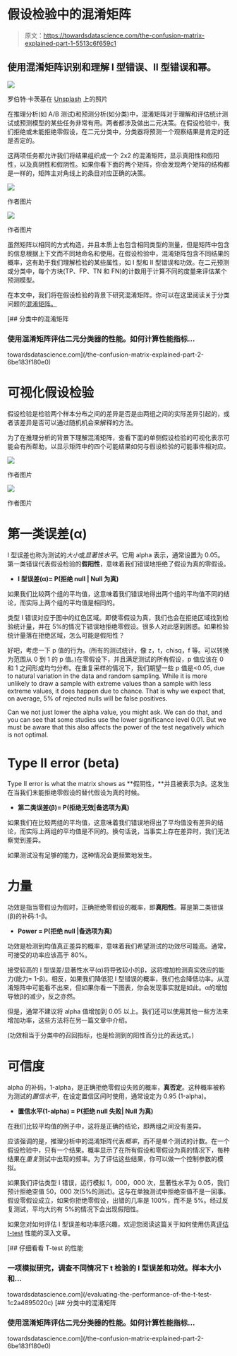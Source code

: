 # 假设检验中的混淆矩阵

> 原文：<https://towardsdatascience.com/the-confusion-matrix-explained-part-1-5513c6f659c1>

## 使用混淆矩阵识别和理解 I 型错误、II 型错误和幂。

![](img/6fa3c97deb10716903bd3f1ad45c19a8.png)

罗伯特·卡茨基在 [Unsplash](https://unsplash.com?utm_source=medium&utm_medium=referral) 上的照片

在推理分析(如 A/B 测试)和预测分析(如分类)中，混淆矩阵对于理解和评估统计测试或预测模型的某些任务非常有用。两者都涉及做出二元决策。在假设检验中，我们拒绝或未能拒绝零假设，在二元分类中，分类器将预测一个观察结果是肯定的还是否定的。

这两项任务都允许我们将结果组织成一个 2x2 的混淆矩阵，显示真阳性和假阳性，以及真阴性和假阴性。如果你看下面的两个矩阵，你会发现两个矩阵的结构都是一样的，矩阵主对角线上的条目对应正确的决策。

![](img/b4efdc300ff2dbb48a325ed349631667.png)

作者图片

![](img/f2dc96c974e9e2ef9eabe70db186cfa4.png)

作者图片

虽然矩阵以相同的方式构造，并且本质上也包含相同类型的测量，但是矩阵中包含的信息根据上下文而不同地命名和使用。在假设检验中，混淆矩阵包含不同结果的概率，这有助于我们理解检验的某些属性，如 I 型和 II 型错误和功效。在二元预测或分类中，每个方块(TP、FP、TN 和 FN)的计数用于计算不同的度量来评估某个预测模型。

在本文中，我们将在假设检验的背景下研究混淆矩阵。你可以在这里阅读关于分类问题的[混淆矩阵。](https://medium.com/@andreagustafsen/the-confusion-matrix-explained-part-2-6be183f180e0)

[](/the-confusion-matrix-explained-part-2-6be183f180e0) [## 分类中的混淆矩阵

### 使用混淆矩阵评估二元分类器的性能。如何计算性能指标…

towardsdatascience.com](/the-confusion-matrix-explained-part-2-6be183f180e0) 

# 可视化假设检验

假设检验是检验两个样本分布之间的差异是否是由两组之间的实际差异引起的，或者该差异是否可以通过随机机会来解释的方法。

为了在推理分析的背景下理解混淆矩阵，查看下面的单侧假设检验的可视化表示可能会有所帮助，以显示矩阵中的四个可能结果如何与假设检验的可能事件相对应。

![](img/c549d84f26eae80505c8a0f1fa1c6f4d.png)

作者图片

![](img/af2652170b32f261889b7739d82f2784.png)

作者图片

# 第一类误差(α)

I 型误差也称为测试的*大小*或*显著性水平*。它用 alpha 表示，通常设置为 0.05。第一类错误代表假设检验的**假阳性**，意味着我们错误地拒绝了假设为真的零假设。

*   **I 型误差(α)= P(拒绝 null | Null 为真)**

如果我们比较两个组的平均值，这意味着我们错误地得出两个组的平均值不同的结论，而实际上两个组的平均值是相同的。

类型 I 错误对应于图中的红色区域。即使零假设为真，我们也会在拒绝区域找到检验统计量，并在 5%的情况下错误地拒绝零假设。很多人对此感到困惑。如果检验统计量落在拒绝区域，怎么可能是假阳性？

好吧，考虑一下 p 值的行为。(所有的测试统计，像 z，t，chisq，f 等。可以转换为范围从 0 到 1 的 p 值。)在零假设下，并且满足测试的所有假设，p 值应该在 0 和 1 之间形成均匀分布。在重复采样的情况下，我们期望一些 p 值是<0.05, due to natural variation in the data and random sampling. While it is more unlikely to draw a sample with extreme values than a sample with less extreme values, it does happen due to chance. That is why we expect that, on average, 5% of rejected nulls will be false positives.

Can we not just lower the alpha value, you might ask. We can do that, and you can see that some studies use the lower significance level 0.01\. But we must be aware that this also affects the power of the test negatively which is not optimal.

# Type II error (beta)

Type II error is what the matrix shows as **假阴性，**并且被表示为β。这发生在当我们未能拒绝零假设的替代假设为真的时候。

*   **第二类误差(β)= P(拒绝无效|备选项为真)**

如果我们在比较两组的平均值，这意味着我们错误地得出了平均值没有差异的结论，而实际上两组的平均值是不同的。换句话说，当事实上存在差异时，我们无法察觉到差异。

如果测试没有足够的能力，这种情况会更频繁地发生。

# 力量

功效是指当零假设为假时，正确拒绝零假设的概率，即**真阳性**。幂是第二类错误(β)的补码:1-β。

*   **Power = P(拒绝 null |备选项为真)**

功效是检测到均值真正差异的概率，意味着我们希望测试的功效尽可能高。通常，可接受的功率应该高于 80%。

接受较高的 I 型误差/显著性水平(α)将导致较小的β，这将增加检测真实效应的能力(能力= 1-β)。相反，如果我们降低犯 I 型错误的概率，我们也会降低功率。从混淆矩阵中可能看不出来，但如果你看一下图表，你会发现事实就是如此。α的增加导致β的减少，反之亦然。

但是，通常不建议将 alpha 值增加到 0.05 以上。我们还可以使用其他一些方法来增加功率，这些方法将在另一篇文章中介绍。

(功效相当于分类中的召回指标，也是检测到的阳性百分比的表达式。)

# 可信度

alpha 的补码，1-alpha，是正确拒绝零假设失败的概率，**真否定**。这种概率被称为测试的*置信水平*，在设定置信区间时使用，通常设定为 0.95 (1-alpha)。

*   **置信水平(1-alpha) = P(拒绝 null 失败| Null 为真)**

在我们比较平均值的例子中，这将是正确的结论，即两组之间没有差异。

应该强调的是，推理分析中的混淆矩阵代表*概率*，而不是单个测试的计数。在一个假设检验中，只有一个结果。概率显示了在所有假设和零假设为真的情况下，每种结果在*重复*测试中出现的频率。为了评估这些结果，你可以做一个控制参数的模拟。

如果我们评估类型 I 错误，运行模拟 1，000，000 次，显著性水平为 0.05，我们预计拒绝空值 50，000 次(5%的测试)。这与在单独测试中拒绝空值不是一回事。假设零假设成立，如果你拒绝零假设，出错的几率是 100%，而不是 5%。经过反复测试，平均大约有 5%的情况下会出现假阳性。

如果您对如何评估 I 型误差和功率感兴趣，欢迎您阅读这篇关于如何使用仿真[评估 t-test](/evaluating-the-performance-of-the-t-test-1c2a4895020c) 性能的深入文章。

[](/evaluating-the-performance-of-the-t-test-1c2a4895020c) [## 仔细看看 T-test 的性能

### 一项模拟研究，调查不同情况下 t 检验的 I 型误差和功效。样本大小和…

towardsdatascience.com](/evaluating-the-performance-of-the-t-test-1c2a4895020c) [](/the-confusion-matrix-explained-part-2-6be183f180e0) [## 分类中的混淆矩阵

### 使用混淆矩阵评估二元分类器的性能。如何计算性能指标…

towardsdatascience.com](/the-confusion-matrix-explained-part-2-6be183f180e0)